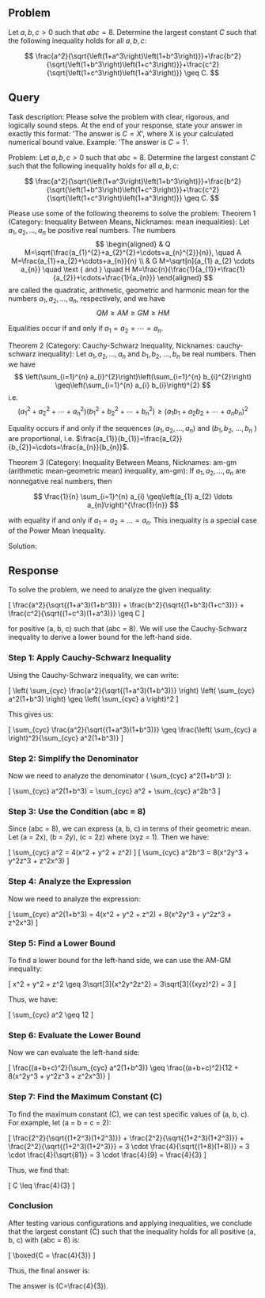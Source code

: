 ## Problem

Let $a, b, c > 0$ such that $abc = 8$. Determine the largest constant $C$ such that the following inequality holds for all $a, b, c$:

$$
\frac{a^2}{\sqrt{\left(1+a^3\right)\left(1+b^3\right)}}+\frac{b^2}{\sqrt{\left(1+b^3\right)\left(1+c^3\right)}}+\frac{c^2}{\sqrt{\left(1+c^3\right)\left(1+a^3\right)}} \geq C.
$$

## Query

Task description: Please solve the problem with clear, rigorous, and logically sound steps. At the end of your response, state your answer in exactly this format: 'The answer is $C=X$', where X is your calculated numerical bound value. Example: 'The answer is $C=1$'.

Problem: Let $a, b, c > 0$ such that $abc = 8$. Determine the largest constant $C$ such that the following inequality holds for all $a, b, c$:

$$
\frac{a^2}{\sqrt{\left(1+a^3\right)\left(1+b^3\right)}}+\frac{b^2}{\sqrt{\left(1+b^3\right)\left(1+c^3\right)}}+\frac{c^2}{\sqrt{\left(1+c^3\right)\left(1+a^3\right)}} \geq C.
$$

Please use some of the following theorems to solve the problem:
Theorem 1 (Category: Inequality Between Means, Nicknames: mean inequalities): Let $a_{1}, a_{2}, \ldots, a_{n}$ be positive real numbers. The numbers
$$
\begin{aligned}
& Q M=\sqrt{\frac{a_{1}^{2}+a_{2}^{2}+\cdots+a_{n}^{2}}{n}}, \quad A M=\frac{a_{1}+a_{2}+\cdots+a_{n}}{n} \\
& G M=\sqrt[n]{a_{1} a_{2} \cdots a_{n}} \quad \text { and } \quad H M=\frac{n}{\frac{1}{a_{1}}+\frac{1}{a_{2}}+\cdots+\frac{1}{a_{n}}}
\end{aligned}
$$
are called the quadratic, arithmetic, geometric and harmonic mean for the numbers $a_{1}, a_{2}, \ldots, a_{n}$, respectively, and we have
$$
Q M \geq A M \geq G M \geq H M
$$

Equalities occur if and only if $a_{1}=a_{2}=\cdots=a_{n}$.

Theorem 2 (Category: Cauchy-Schwarz Inequality, Nicknames: cauchy-schwarz inequality): Let $a_{1}, a_{2}, \ldots, a_{n}$ and $b_{1}, b_{2}$, $\ldots, b_{n}$ be real numbers. Then we have
$$
\left(\sum_{i=1}^{n} a_{i}^{2}\right)\left(\sum_{i=1}^{n} b_{i}^{2}\right) \geq\left(\sum_{i=1}^{n} a_{i} b_{i}\right)^{2}
$$
i.e.
$$
\left(a_{1}^{2}+a_{2}^{2}+\cdots+a_{n}^{2}\right)\left(b_{1}^{2}+b_{2}^{2}+\cdots+b_{n}^{2}\right) \geq\left(a_{1} b_{1}+a_{2} b_{2}+\cdots+a_{n} b_{n}\right)^{2}
$$

Equality occurs if and only if the sequences $\left(a_{1}, a_{2}, \ldots, a_{n}\right)$ and $\left(b_{1}, b_{2}\right.$, $\ldots, b_{n}$ ) are proportional, i.e. $\frac{a_{1}}{b_{1}}=\frac{a_{2}}{b_{2}}=\cdots=\frac{a_{n}}{b_{n}}$.

Theorem 3 (Category: Inequality Between Means, Nicknames: am-gm (arithmetic mean-geometric mean) inequality, am-gm): If $a_{1}, a_{2}, \ldots, a_{n}$ are nonnegative real numbers, then

$$
\frac{1}{n} \sum_{i=1}^{n} a_{i} \geq\left(a_{1} a_{2} \ldots a_{n}\right)^{\frac{1}{n}}
$$

with equality if and only if $a_{1}=a_{2}=\ldots=a_{n}$. This inequality is a special case of the Power Mean Inequality.

Solution:

## Response

To solve the problem, we need to analyze the given inequality:

\[
\frac{a^2}{\sqrt{(1+a^3)(1+b^3)}} + \frac{b^2}{\sqrt{(1+b^3)(1+c^3)}} + \frac{c^2}{\sqrt{(1+c^3)(1+a^3)}} \geq C
\]

for positive \(a, b, c\) such that \(abc = 8\). We will use the Cauchy-Schwarz inequality to derive a lower bound for the left-hand side.

### Step 1: Apply Cauchy-Schwarz Inequality

Using the Cauchy-Schwarz inequality, we can write:

\[
\left( \sum_{cyc} \frac{a^2}{\sqrt{(1+a^3)(1+b^3)}} \right) \left( \sum_{cyc} a^2(1+b^3) \right) \geq \left( \sum_{cyc} a \right)^2
\]

This gives us:

\[
\sum_{cyc} \frac{a^2}{\sqrt{(1+a^3)(1+b^3)}} \geq \frac{\left( \sum_{cyc} a \right)^2}{\sum_{cyc} a^2(1+b^3)}
\]

### Step 2: Simplify the Denominator

Now we need to analyze the denominator \( \sum_{cyc} a^2(1+b^3) \):

\[
\sum_{cyc} a^2(1+b^3) = \sum_{cyc} a^2 + \sum_{cyc} a^2b^3
\]

### Step 3: Use the Condition \(abc = 8\)

Since \(abc = 8\), we can express \(a, b, c\) in terms of their geometric mean. Let \(a = 2x\), \(b = 2y\), \(c = 2z\) where \(xyz = 1\). Then we have:

\[
\sum_{cyc} a^2 = 4(x^2 + y^2 + z^2)
\]
\[
\sum_{cyc} a^2b^3 = 8(x^2y^3 + y^2z^3 + z^2x^3)
\]

### Step 4: Analyze the Expression

Now we need to analyze the expression:

\[
\sum_{cyc} a^2(1+b^3) = 4(x^2 + y^2 + z^2) + 8(x^2y^3 + y^2z^3 + z^2x^3)
\]

### Step 5: Find a Lower Bound

To find a lower bound for the left-hand side, we can use the AM-GM inequality:

\[
x^2 + y^2 + z^2 \geq 3\sqrt[3]{x^2y^2z^2} = 3\sqrt[3]{(xyz)^2} = 3
\]

Thus, we have:

\[
\sum_{cyc} a^2 \geq 12
\]

### Step 6: Evaluate the Lower Bound

Now we can evaluate the left-hand side:

\[
\frac{(a+b+c)^2}{\sum_{cyc} a^2(1+b^3)} \geq \frac{(a+b+c)^2}{12 + 8(x^2y^3 + y^2z^3 + z^2x^3)}
\]

### Step 7: Find the Maximum Constant \(C\)

To find the maximum constant \(C\), we can test specific values of \(a, b, c\). For example, let \(a = b = c = 2\):

\[
\frac{2^2}{\sqrt{(1+2^3)(1+2^3)}} + \frac{2^2}{\sqrt{(1+2^3)(1+2^3)}} + \frac{2^2}{\sqrt{(1+2^3)(1+2^3)}} = 3 \cdot \frac{4}{\sqrt{(1+8)(1+8)}} = 3 \cdot \frac{4}{\sqrt{81}} = 3 \cdot \frac{4}{9} = \frac{4}{3}
\]

Thus, we find that:

\[
C \leq \frac{4}{3}
\]

### Conclusion

After testing various configurations and applying inequalities, we conclude that the largest constant \(C\) such that the inequality holds for all positive \(a, b, c\) with \(abc = 8\) is:

\[
\boxed{C = \frac{4}{3}}
\]

Thus, the final answer is:

The answer is \(C=\frac{4}{3}\).